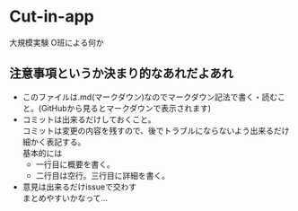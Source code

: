 # Cut-in-app
大規模実験 O班による何か

## 注意事項というか決まり的なあれだよあれ
* このファイルは.md(マークダウン)なのでマークダウン記法で書く・読むこと。(GitHubから見るとマークダウンで表示されます)  
* コミットは出来るだけしておくこと。  
コミットは変更の内容を残すので、後でトラブルにならないよう出来るだけ細かく表記する。  
基本的には  
  * 一行目に概要を書く。  
  * 二行目は空行。三行目に詳細を書く。 
* 意見は出来るだけissueで交わす  
 まとめやすいかなって…
